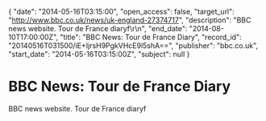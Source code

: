{
  "date": "2014-05-16T03:15:00", 
  "open_access": false, 
  "target_url": "http://www.bbc.co.uk/news/uk-england-27374717", 
  "description": "BBC news website. Tour de France diaryf\r\n", 
  "end_date": "2014-08-10T17:00:00Z", 
  "title": "BBC News: Tour de France Diary", 
  "record_id": "20140516T031500/iE+IjrsH9PgkVHcE9l5shA==", 
  "publisher": "bbc.co.uk", 
  "start_date": "2014-05-16T03:15:00Z", 
  "subject": null
}

# BBC News: Tour de France Diary

BBC news website. Tour de France diaryf
